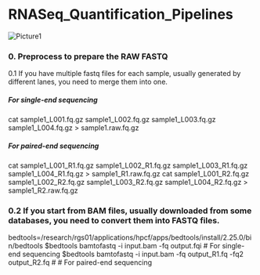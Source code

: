 # RNASeq_Quantification_Pipelines

![Picture1](https://user-images.githubusercontent.com/33663247/66729017-0574bc00-ee0e-11e9-9386-d90b8ab70c27.png)


### 0. Preprocess to prepare the RAW FASTQ

0.1 If you have multiple fastq files for each sample, usually generated by different lanes, you need to merge them into one.

##### For single-end sequencing
  cat sample1_L001.fq.gz sample1_L002.fq.gz sample1_L003.fq.gz sample1_L004.fq.gz > sample1.raw.fq.gz

##### For paired-end sequencing
  cat sample1_L001_R1.fq.gz sample1_L002_R1.fq.gz sample1_L003_R1.fq.gz sample1_L004_R1.fq.gz > sample1_R1.raw.fq.gz
  cat sample1_L001_R2.fq.gz sample1_L002_R2.fq.gz sample1_L003_R2.fq.gz sample1_L004_R2.fq.gz > sample1_R2.raw.fq.gz

### 0.2 If you start from BAM files, usually downloaded from some databases, you need to convert them into FASTQ files.

  bedtools=/research/rgs01/applications/hpcf/apps/bedtools/install/2.25.0/bin/bedtools
  $bedtools bamtofastq -i input.bam -fq output.fqi # For single-end sequencing
  $bedtools bamtofastq -i input.bam -fq output_R1.fq -fq2 output_R2.fq # # For paired-end sequencing

